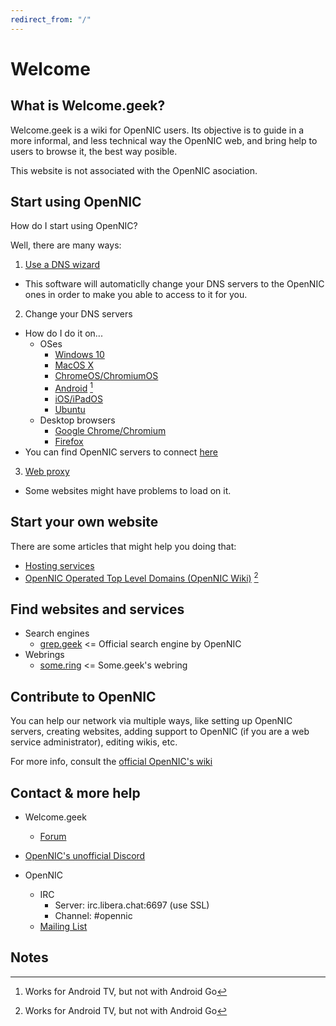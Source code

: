 ```yaml
---
redirect_from: "/"
---
```


# Welcome

## What is Welcome.geek?
Welcome.geek is a wiki for OpenNIC users. Its objective is to guide in a more informal, and less technical way the OpenNIC web, and bring help to users to browse it, the best way posible.

This website is not associated with the OpenNIC asociation.

## Start using OpenNIC
How do I start using OpenNIC?

Well, there are many ways:

1. [Use a DNS wizard](https://wiki.opennic.org/start#dns_wizards)
  - This software will automaticlly change your DNS servers to the OpenNIC ones in order to make you able to access to it for you.

2. Change your DNS servers
  - How do I do it on...
    * OSes
      - [Windows 10](https://youtu.be/TqTUk5GgmQ8)
      - [MacOS X](https://youtu.be/9Gs5knX-j0I)
      - [ChromeOS/ChromiumOS](https://youtu.be/rlLZOyE0Seo?t=84)
      - [Android](https://youtu.be/JDeFl4J_GZo) [^1]
      - [iOS/iPadOS](https://youtu.be/rYubBbnlqVU)
      - [Ubuntu](https://askubuntu.com/questions/346838/how-do-i-configure-my-dns-settings-in-ubuntu-server)
    * Desktop browsers
      - [Google Chrome/Chromium](https://youtu.be/rlLZOyE0Seo?t=15)
      - [Firefox](https://youtu.be/St3ap_teeQI)
  - You can find OpenNIC servers to connect [here](https://servers.opennic.org)

3. [Web proxy](http://proxy.opennic.org)
  - Some websites might have problems to load on it.

## Start your own website
There are some articles that might help you doing that:
* [Hosting services](hosting)
* [OpenNIC Operated Top Level Domains (OpenNIC Wiki)](https://wiki.opennic.org/opennic/dot) [^1]

## Find websites and services
- Search engines
  - [grep.geek](http://grep.geek) <= Official search engine by OpenNIC
- Webrings
  - [some.ring](http://some.geek/ring/) <= Some.geek's webring

## Contribute to OpenNIC
You can help our network via multiple ways, like setting up OpenNIC servers, creating websites, adding support to OpenNIC (if you are a web service administrator), editing wikis, etc.

For more info, consult the [official OpenNIC's wiki](https://wiki.opennic.org/start)

## Contact & more help
- Welcome.geek
  - [Forum](https://github.com/welcomegeek/welcomegeek/discussions)

- [OpenNIC's unofficial Discord](https://discord.gg/6qTNcEE)

- OpenNIC
  - IRC
    - Server: irc.libera.chat:6697 (use SSL)
    - Channel: #opennic
  - [Mailing List](https://wiki.opennic.org/opennic/mailinglist)

## Notes
[^1]: Works for Android TV, but not with Android Go
[^2]: The link that provides the official .chan website to register a domain is down, try using [this](http://opennic.chan/register/)
